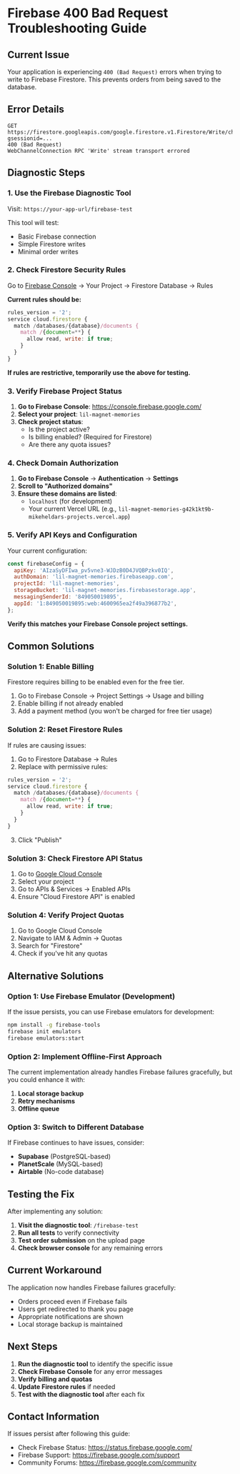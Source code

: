 # Firebase 400 Bad Request Troubleshooting Guide

## Current Issue

Your application is experiencing `400 (Bad Request)` errors when trying to write to Firebase Firestore. This prevents orders from being saved to the database.

## Error Details

```
GET https://firestore.googleapis.com/google.firestore.v1.Firestore/Write/channel?gsessionid=...
400 (Bad Request)
WebChannelConnection RPC 'Write' stream transport errored
```

## Diagnostic Steps

### 1. Use the Firebase Diagnostic Tool

Visit: `https://your-app-url/firebase-test`

This tool will test:

- Basic Firebase connection
- Simple Firestore writes
- Minimal order writes

### 2. Check Firestore Security Rules

Go to [Firebase Console](https://console.firebase.google.com/) → Your Project → Firestore Database → Rules

**Current rules should be:**

```javascript
rules_version = '2';
service cloud.firestore {
  match /databases/{database}/documents {
    match /{document=**} {
      allow read, write: if true;
    }
  }
}
```

**If rules are restrictive, temporarily use the above for testing.**

### 3. Verify Firebase Project Status

1. **Go to Firebase Console**: https://console.firebase.google.com/
2. **Select your project**: `lil-magnet-memories`
3. **Check project status**:
   - Is the project active?
   - Is billing enabled? (Required for Firestore)
   - Are there any quota issues?

### 4. Check Domain Authorization

1. **Go to Firebase Console** → **Authentication** → **Settings**
2. **Scroll to "Authorized domains"**
3. **Ensure these domains are listed**:
   - `localhost` (for development)
   - Your current Vercel URL (e.g., `lil-magnet-memories-g42k1kt9b-mikeheldars-projects.vercel.app`)

### 5. Verify API Keys and Configuration

Your current configuration:

```javascript
const firebaseConfig = {
  apiKey: 'AIzaSyDFIwa_pv5vne3-WJDzB0D4JVQBPzkv0IQ',
  authDomain: 'lil-magnet-memories.firebaseapp.com',
  projectId: 'lil-magnet-memories',
  storageBucket: 'lil-magnet-memories.firebasestorage.app',
  messagingSenderId: '849050019895',
  appId: '1:849050019895:web:4600965ea2f49a396877b2',
};
```

**Verify this matches your Firebase Console project settings.**

## Common Solutions

### Solution 1: Enable Billing

Firestore requires billing to be enabled even for the free tier.

1. Go to Firebase Console → Project Settings → Usage and billing
2. Enable billing if not already enabled
3. Add a payment method (you won't be charged for free tier usage)

### Solution 2: Reset Firestore Rules

If rules are causing issues:

1. Go to Firestore Database → Rules
2. Replace with permissive rules:

```javascript
rules_version = '2';
service cloud.firestore {
  match /databases/{database}/documents {
    match /{document=**} {
      allow read, write: if true;
    }
  }
}
```

3. Click "Publish"

### Solution 3: Check Firestore API Status

1. Go to [Google Cloud Console](https://console.cloud.google.com/)
2. Select your project
3. Go to APIs & Services → Enabled APIs
4. Ensure "Cloud Firestore API" is enabled

### Solution 4: Verify Project Quotas

1. Go to Google Cloud Console
2. Navigate to IAM & Admin → Quotas
3. Search for "Firestore"
4. Check if you've hit any quotas

## Alternative Solutions

### Option 1: Use Firebase Emulator (Development)

If the issue persists, you can use Firebase emulators for development:

```bash
npm install -g firebase-tools
firebase init emulators
firebase emulators:start
```

### Option 2: Implement Offline-First Approach

The current implementation already handles Firebase failures gracefully, but you could enhance it with:

1. **Local storage backup**
2. **Retry mechanisms**
3. **Offline queue**

### Option 3: Switch to Different Database

If Firebase continues to have issues, consider:

- **Supabase** (PostgreSQL-based)
- **PlanetScale** (MySQL-based)
- **Airtable** (No-code database)

## Testing the Fix

After implementing any solution:

1. **Visit the diagnostic tool**: `/firebase-test`
2. **Run all tests** to verify connectivity
3. **Test order submission** on the upload page
4. **Check browser console** for any remaining errors

## Current Workaround

The application now handles Firebase failures gracefully:

- Orders proceed even if Firebase fails
- Users get redirected to thank you page
- Appropriate notifications are shown
- Local storage backup is maintained

## Next Steps

1. **Run the diagnostic tool** to identify the specific issue
2. **Check Firebase Console** for any error messages
3. **Verify billing and quotas**
4. **Update Firestore rules** if needed
5. **Test with the diagnostic tool** after each fix

## Contact Information

If issues persist after following this guide:

- Check Firebase Status: https://status.firebase.google.com/
- Firebase Support: https://firebase.google.com/support
- Community Forums: https://firebase.google.com/community
